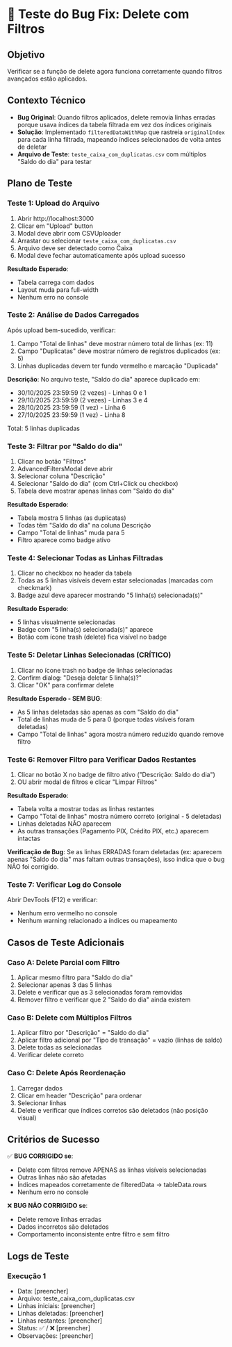# 🧪 Teste do Bug Fix: Delete com Filtros

## Objetivo

Verificar se a função de delete agora funciona corretamente quando filtros avançados estão aplicados.

## Contexto Técnico

- **Bug Original**: Quando filtros aplicados, delete removia linhas erradas porque usava índices da tabela filtrada em vez dos índices originais
- **Solução**: Implementado `filteredDataWithMap` que rastreia `originalIndex` para cada linha filtrada, mapeando índices selecionados de volta antes de deletar
- **Arquivo de Teste**: `teste_caixa_com_duplicatas.csv` com múltiplos "Saldo do dia" para testar

## Plano de Teste

### Teste 1: Upload do Arquivo

1. Abrir http://localhost:3000
2. Clicar em "Upload" button
3. Modal deve abrir com CSVUploader
4. Arrastar ou selecionar `teste_caixa_com_duplicatas.csv`
5. Arquivo deve ser detectado como Caixa
6. Modal deve fechar automaticamente após upload sucesso

**Resultado Esperado**:

- Tabela carrega com dados
- Layout muda para full-width
- Nenhum erro no console

### Teste 2: Análise de Dados Carregados

Após upload bem-sucedido, verificar:

1. Campo "Total de linhas" deve mostrar número total de linhas (ex: 11)
2. Campo "Duplicatas" deve mostrar número de registros duplicados (ex: 5)
3. Linhas duplicadas devem ter fundo vermelho e marcação "Duplicada"

**Descrição**: No arquivo teste, "Saldo do dia" aparece duplicado em:

- 30/10/2025 23:59:59 (2 vezes) - Linhas 0 e 1
- 29/10/2025 23:59:59 (2 vezes) - Linhas 3 e 4
- 28/10/2025 23:59:59 (1 vez) - Linha 6
- 27/10/2025 23:59:59 (1 vez) - Linha 8

Total: 5 linhas duplicadas

### Teste 3: Filtrar por "Saldo do dia"

1. Clicar no botão "Filtros"
2. AdvancedFiltersModal deve abrir
3. Selecionar coluna "Descrição"
4. Selecionar "Saldo do dia" (com Ctrl+Click ou checkbox)
5. Tabela deve mostrar apenas linhas com "Saldo do dia"

**Resultado Esperado**:

- Tabela mostra 5 linhas (as duplicatas)
- Todas têm "Saldo do dia" na coluna Descrição
- Campo "Total de linhas" muda para 5
- Filtro aparece como badge ativo

### Teste 4: Selecionar Todas as Linhas Filtradas

1. Clicar no checkbox no header da tabela
2. Todas as 5 linhas visíveis devem estar selecionadas (marcadas com checkmark)
3. Badge azul deve aparecer mostrando "5 linha(s) selecionada(s)"

**Resultado Esperado**:

- 5 linhas visualmente selecionadas
- Badge com "5 linha(s) selecionada(s)" aparece
- Botão com ícone trash (delete) fica visível no badge

### Teste 5: Deletar Linhas Selecionadas (CRÍTICO)

1. Clicar no ícone trash no badge de linhas selecionadas
2. Confirm dialog: "Deseja deletar 5 linha(s)?"
3. Clicar "OK" para confirmar delete

**Resultado Esperado - SEM BUG**:

- As 5 linhas deletadas são apenas as com "Saldo do dia"
- Total de linhas muda de 5 para 0 (porque todas visíveis foram deletadas)
- Campo "Total de linhas" agora mostra número reduzido quando remove filtro

### Teste 6: Remover Filtro para Verificar Dados Restantes

1. Clicar no botão X no badge de filtro ativo ("Descrição: Saldo do dia")
2. OU abrir modal de filtros e clicar "Limpar Filtros"

**Resultado Esperado**:

- Tabela volta a mostrar todas as linhas restantes
- Campo "Total de linhas" mostra número correto (original - 5 deletadas)
- Linhas deletadas NÃO aparecem
- As outras transações (Pagamento PIX, Crédito PIX, etc.) aparecem intactas

**Verificação de Bug**:
Se as linhas ERRADAS foram deletadas (ex: aparecem apenas "Saldo do dia" mas faltam outras transações), isso indica que o bug NÃO foi corrigido.

### Teste 7: Verificar Log do Console

Abrir DevTools (F12) e verificar:

- Nenhum erro vermelho no console
- Nenhum warning relacionado a índices ou mapeamento

## Casos de Teste Adicionais

### Caso A: Delete Parcial com Filtro

1. Aplicar mesmo filtro para "Saldo do dia"
2. Selecionar apenas 3 das 5 linhas
3. Delete e verificar que as 3 selecionadas foram removidas
4. Remover filtro e verificar que 2 "Saldo do dia" ainda existem

### Caso B: Delete com Múltiplos Filtros

1. Aplicar filtro por "Descrição" = "Saldo do dia"
2. Aplicar filtro adicional por "Tipo de transação" = vazio (linhas de saldo)
3. Delete todas as selecionadas
4. Verificar delete correto

### Caso C: Delete Após Reordenação

1. Carregar dados
2. Clicar em header "Descrição" para ordenar
3. Selecionar linhas
4. Delete e verificar que índices corretos são deletados (não posição visual)

## Critérios de Sucesso

✅ **BUG CORRIGIDO se**:

- Delete com filtros remove APENAS as linhas visíveis selecionadas
- Outras linhas não são afetadas
- Índices mapeados corretamente de filteredData → tableData.rows
- Nenhum erro no console

❌ **BUG NÃO CORRIGIDO se**:

- Delete remove linhas erradas
- Dados incorretos são deletados
- Comportamento inconsistente entre filtro e sem filtro

## Logs de Teste

### Execução 1

- Data: [preencher]
- Arquivo: teste_caixa_com_duplicatas.csv
- Linhas iniciais: [preencher]
- Linhas deletadas: [preencher]
- Linhas restantes: [preencher]
- Status: ✅ / ❌ [preencher]
- Observações: [preencher]

